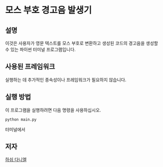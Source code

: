 # 모스 부호 경고음 발생기

## 설명

이것은 사용자가 영문 텍스트를 모스 부호로 변환하고 생성된 코드의 경고음을 생성할 수 있는 파이썬 터미널 프로그램입니다.

## 사용된 프레임워크

실행하는 데 추가적인 종속성이나 프레임워크가 필요하지 않습니다.


## 실행 방법

이 프로그램을 실행하려면 다음 명령을 사용하십시오.

```python main.py```

터미널에서


## 저자
[하쉬 다니엘](https://github.com/HarshDaniel)
